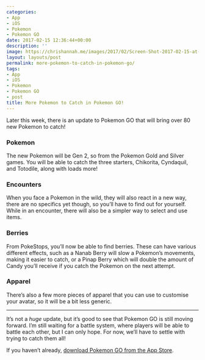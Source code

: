 ```yaml
---
categories:
- App
- iOS
- Pokemon
- Pokemon GO
date: 2017-02-15 12:36:44+00:00
description: ''
image: https://chrishannah.me/images/2017/02/Screen-Shot-2017-02-15-at-12-34-26-1.png
layout: layouts/post
permalink: more-pokemon-to-catch-in-pokemon-go/
tags:
- App
- iOS
- Pokemon
- Pokemon GO
- post
title: More Pokemon to Catch in Pokemon GO!
---
```


<div class="kg-card-markdown">
<p>Later this week, there is an update to Pokemon GO that will bring over 80 new Pokemon to catch!</p>
<h3 id="pokemon">Pokemon</h3>
<p>The new Pokemon will be Gen 2, so from the Pokemon Gold and Silver games. You will be able to catch the three starters, Chikorita, Cyndaquil, and Totodile, along with loads more!</p>
<h3 id="encounters">Encounters</h3>
<p>When you face a Pokemon in the wild, they will also react in a new way, there are no specifics yet though, so you’ll have to find out for yourself. While in an encounter, there will also be a simpler way to select and use items.</p>
<h3 id="berries">Berries</h3>
<p>From PokeStops, you’ll now be able to find berries. These can have various different effects, such as a Nanab Berry will slow a Pokemon’s movements, making it easier to catch, or a Pinap Berry which will double the amount of Candy you’ll receive if you catch the Pokemon on the next attempt.</p>
<h3 id="apparel">Apparel</h3>
<p>There’s also a few more pieces of apparel that you can use to customise your avatar, so it will be a bit less generic.</p>
<hr />
<p>It’s not a <em>huge</em> update, but it’s good to see that Pokemon GO is still moving forward. I’m still waiting for a battle system, where players will be able to battle each other, but I can only hope. For now, we’ll have to settle with trying to catch them all!</p>
<p>If you haven&#8217;t already, <a href="https://geo.itunes.apple.com/us/app/pokemon-go/id1094591345?mt=8&amp;at=1010l4Hj&amp;ct=myself">download Pokemon GO from the App Store</a>.</p>
</div>
